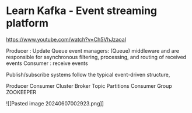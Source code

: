 # Learn Kafka - Event streaming platform

https://www.youtube.com/watch?v=Ch5VhJzaoaI

Producer : Update Queue
event managers: (Queue) middleware and are responsible for asynchronous filtering, processing, and routing of received events
Consumer : receive events

Publish/subscribe systems follow the typical event-driven structure,


Producer
Consumer
Cluster
Broker
Topic
Partitions
Consumer Group
ZOOKEEPER

![[Pasted image 20240607002923.png]]